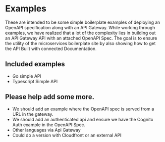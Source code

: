 # Examples
These are intended to be some simple boilerplate examples of deploying an OpenAPI specification along with an API Gateway.  While working through examples, we have realized that a lot of the complexity lies in building out an API Gateway API with an attached OpenAPI Spec.  The goal is to ensure the utility of the microservices boilerplate site by also showing how to get the API Built with connected Documentation.

## Included examples
- Go simple API
- Typescript Simple API

## Please help add some more.
- We should add an example where the OpenAPI spec is served from a URL in the gateway.
- We should add an authenticated api and ensure we have the Cognito Auth example in the OpenAPI Spec.
- Other languages via Api Gateway
- Could do a version with Cloudfront or an external API
